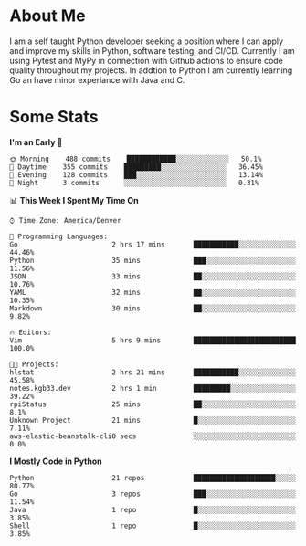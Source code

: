 # About Me
  I am a self taught Python developer seeking a position where I can apply and improve my skills in Python, software testing, and CI/CD. Currently I am using Pytest and MyPy in connection with Github actions to ensure code quality throughout my projects. In addtion to Python I am currently learning Go an have minor experiance with Java and C.
  
 # Some Stats
  
<!--START_SECTION:waka-->
**I'm an Early 🐤** 

```text
🌞 Morning    488 commits    ████████████░░░░░░░░░░░░░   50.1% 
🌆 Daytime    355 commits    █████████░░░░░░░░░░░░░░░░   36.45% 
🌃 Evening    128 commits    ███░░░░░░░░░░░░░░░░░░░░░░   13.14% 
🌙 Night      3 commits      ░░░░░░░░░░░░░░░░░░░░░░░░░   0.31%

```


📊 **This Week I Spent My Time On** 

```text
⌚︎ Time Zone: America/Denver

💬 Programming Languages: 
Go                       2 hrs 17 mins       ███████████░░░░░░░░░░░░░░   44.46% 
Python                   35 mins             ███░░░░░░░░░░░░░░░░░░░░░░   11.56% 
JSON                     33 mins             ██░░░░░░░░░░░░░░░░░░░░░░░   10.76% 
YAML                     32 mins             ██░░░░░░░░░░░░░░░░░░░░░░░   10.35% 
Markdown                 30 mins             ██░░░░░░░░░░░░░░░░░░░░░░░   9.82%

🔥 Editors: 
Vim                      5 hrs 9 mins        █████████████████████████   100.0%

🐱‍💻 Projects: 
hlstat                   2 hrs 21 mins       ███████████░░░░░░░░░░░░░░   45.58% 
notes.kgb33.dev          2 hrs 1 min         █████████░░░░░░░░░░░░░░░░   39.22% 
rpiStatus                25 mins             ██░░░░░░░░░░░░░░░░░░░░░░░   8.1% 
Unknown Project          21 mins             █░░░░░░░░░░░░░░░░░░░░░░░░   7.11% 
aws-elastic-beanstalk-cli0 secs              ░░░░░░░░░░░░░░░░░░░░░░░░░   0.0%

```

**I Mostly Code in Python** 

```text
Python                   21 repos            ████████████████████░░░░░   80.77% 
Go                       3 repos             ███░░░░░░░░░░░░░░░░░░░░░░   11.54% 
Java                     1 repo              █░░░░░░░░░░░░░░░░░░░░░░░░   3.85% 
Shell                    1 repo              █░░░░░░░░░░░░░░░░░░░░░░░░   3.85%

```



<!--END_SECTION:waka-->
